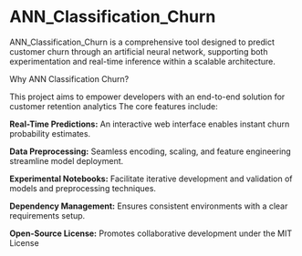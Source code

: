# ANN_Classification_Churn
ANN_Classification_Churn is a comprehensive tool designed to predict customer churn through an artificial neural network, supporting both experimentation and real-time inference within a scalable architecture.

Why ANN Classification Churn?

This project aims to empower developers with an end-to-end solution for customer retention analytics The core features include:

**Real-Time Predictions:** An interactive web interface enables instant churn probability estimates.

**Data Preprocessing:** Seamless encoding, scaling, and feature engineering streamline model deployment.

**Experimental Notebooks:** Facilitate iterative development and validation of models and preprocessing techniques.

**Dependency Management:** Ensures consistent environments with a clear requirements setup.

**Open-Source License:** Promotes collaborative development under the MIT License
